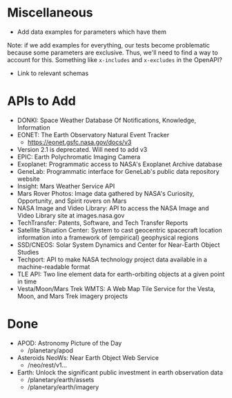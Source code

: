# Miscellaneous

* Add data examples for parameters which have them

Note: if we add examples for everything, our tests become problematic because
some parameters are exclusive. Thus, we'll need to find a way to account for
this. Something like `x-includes` and `x-excludes` in the OpenAPI?

* Link to relevant schemas

# APIs to Add

* DONKI: Space Weather Database Of Notifications, Knowledge, Information
* EONET: The Earth Observatory Natural Event Tracker
    *	https://eonet.gsfc.nasa.gov/docs/v3
* 	Version 2.1 is deprecated. Will need to add v3
* EPIC: Earth Polychromatic Imaging Camera
* Exoplanet: Programmatic access to NASA's Exoplanet Archive database
* GeneLab: Programmatic interface for GeneLab's public data repository website
* Insight: Mars Weather Service API
* Mars Rover Photos: Image data gathered by NASA's Curiosity, Opportunity, and Spirit rovers on Mars
* NASA Image and Video Library: API to access the NASA Image and Video Library site at images.nasa.gov
* TechTransfer: Patents, Software, and Tech Transfer Reports
* Satellite Situation Center: System to cast geocentric spacecraft location information into a framework of (empirical) geophysical regions
* SSD/CNEOS: Solar System Dynamics and Center for Near-Earth Object Studies
* Techport: API to make NASA technology project data available in a machine-readable format
* TLE API: Two line element data for earth-orbiting objects at a given point in time
* Vesta/Moon/Mars Trek WMTS: A Web Map Tile Service for the Vesta, Moon, and Mars Trek imagery projects

# Done

* APOD: Astronomy Picture of the Day
	* /planetary/apod
* Asteroids NeoWs: Near Earth Object Web Service
	* /neo/rest/v1...
* Earth: Unlock the significant public investment in earth observation data
	* /planetary/earth/assets
	* /planetary/earth/imagery
